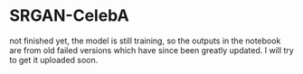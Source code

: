 # SRGAN-CelebA
not finished yet, the model is still training, so the outputs in the notebook are from old failed versions which have since been greatly updated. I will try to get it uploaded soon.
